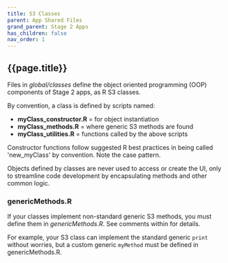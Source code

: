 ```yaml
---
title: S3 Classes
parent: App Shared Files
grand_parent: Stage 2 Apps
has_children: false
nav_order: 1
---
```


## {{page.title}}

Files in _global/classes_ define the object oriented programming (OOP)
components of Stage 2 apps, as R S3 classes.

By convention, a class is defined by scripts named:
    
- **myClass_constructor.R** = for object instantiation
- **myClass_methods.R** = where generic S3 methods are found
- **myClass_utilities.R** = functions called by the above scripts

Constructor functions follow suggested R best practices in being
called 'new_myClass' by convention. Note the case pattern.

Objects defined by classes are never used to access or create
the UI, only to streamline code development by encapsulating 
methods and other common logic. 

### genericMethods.R

If your classes implement non-standard generic S3 methods, 
you must define them in _genericMethods.R_. 
See comments within for details.

For example, your S3 class can implement the standard generic 
<code>print</code> without worries, but a custom
generic <code>myMethod</code> must be defined in genericMethods.R.
